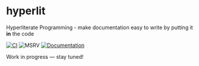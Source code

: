 # hyperlit

Hyperliterate Programming - make documentation easy to write by putting it **in** the code

[![CI](https://github.com/manuel-woelker/hyperlit/actions/workflows/ci.yml/badge.svg)](https://github.com/manuel-woelker/hyperlit/actions/workflows/ci.yml)
![MSRV](https://img.shields.io/badge/MSRV-1.86.0-informational)
[![Documentation](https://img.shields.io/badge/Documentation-1fa588?logo=mdbook)](https://manuel-woelker.github.io/hyperlit/)

Work in progress — stay tuned! 